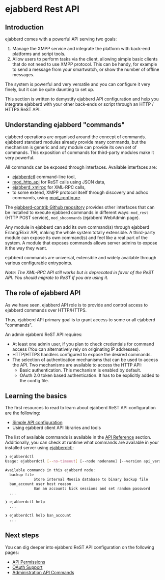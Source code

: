 # ejabberd Rest API

## Introduction

ejabberd comes with a powerful API serving two goals:

1. Manage the XMPP service and integrate the platform with back-end platforms and script tools.
2. Allow users to perform tasks via the client, allowing simple basic clients that do not need to use XMPP protocol.
   This can be handy, for example to send a message from your smartwatch, or show the number of offline messages.

The system is powerful and very versatile and you can configure it very finely, but it can be quite daunting to set up.

This section is written to demystify ejabberd API configuration and help you integrate ejabberd with your other back-ends or script through an HTTP / HTTPS ReST API.

## Understanding ejabberd "commands"

ejabberd operations are organised around the concept of commands. ejabberd standard modules already provide many commands, but the mechanism is generic and any module can provide its own set of commands. This exposition of commands for third-party modules make it very powerful.

All commands can be exposed through interfaces. Available interfaces are:

- [ejabberdctl](../../admin/guide/managing.md#ejabberdctl) command-line tool,
- [mod_http_api](../../admin/configuration/modules.md#mod_http_api) for ReST calls using JSON data,
- [ejabberd_xmlrpc](../../admin/configuration/listen.md#ejabberd_xmlrpc) for XML-RPC calls,
- to some extend, XMPP protocol itself through discovery and adhoc commands, using [mod_configure](../../admin/configuration/modules.md#mod_configure).

The [ejabberd-contrib Github repository](https://github.com/processone/ejabberd-contrib) provides other interfaces that can be installed to execute ejabberd commands in different ways: `mod_rest` (HTTP POST service), `mod_shcommands` (ejabberd WebAdmin page).

Any module in ejabberd can add its own command(s) through ejabberd Erlang/Elixir API, making the whole system totally extensible. A third-party module can expose its own command(s) and feel like a real part of the system. A module that exposes commands allows server admins to expose it the way they want.

ejabberd commands are universal, extensible and widely available through various configurable entrypoints.

_Note: The XML-RPC API still works but is deprecated in favor of the ReST API. You should migrate to ReST if you are using it._

<!-- TODO A diagram would be nice to have -->

## The role of ejabberd API

As we have seen, ejabberd API role is to provide and control access to ejabberd commands over HTTP/HTTPS.

Thus, ejabberd API primary goal is to grant access to some or all ejabberd "commands".

An admin ejabberd ReST API requires:

- At least one admin user, if you plan to check credentials for command access (You can alternatively rely on originating IP addresses).
- HTTP/HTTPS handlers configured to expose the desired commands.
- The selection of authentication mechanisms that can be used to access the API.
  Two mechanisms are available to access the HTTP API:
  - Basic authentication. This mechanism is enabled by default.
  - OAuth 2.0 token based authentication. It has to be explicitly added to the config file.

## Learning the basics

The first resources to read to learn about ejabberd ReST API configuration are
the following:

- [Simple API configuration](simple-configuration.md)
- Using ejabberd client API libraries and tools

<!-- TODO: Using API with ejabberd command-line tool and Go based library -->

The list of available commands is available in the [API Reference](admin-api.md) section.
Additionally, you can check at runtime what commands are available in your installed server using [ejabberdctl](../../admin/guide/managing.md#ejabberdctl):

``` sh
❯ ejabberdctl
Usage: ejabberdctl [--no-timeout] [--node nodename] [--version api_version] command [arguments]

Available commands in this ejabberd node:
  backup file
             Store internal Mnesia database to binary backup file
  ban_account user host reason
             Ban an account: kick sessions and set random password
  ...

❯ ejabberdctl help
  ...

❯ ejabberdctl help ban_account
  ...
```

## Next steps

You can dig deeper into ejabberd ReST API configuration on the following pages:

- [API Permissions](permissions.md)
- [OAuth Support](oauth.md)
- [Administration API Commands](admin-api.md)
